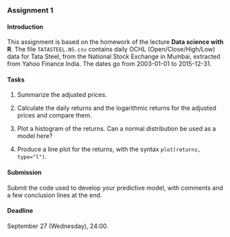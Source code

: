 ### Assignment 1

#### Introduction

This assignment is based on the homework of the lecture **Data science with R**. The file `TATASTEEL.NS.csv` contains daily OCHL (Open/Close/High/Low) data for Tata Steel, from the National Stock Exchange in Mumbai, extracted from Yahoo Finance India. The dates go from 2003-01-01 to 2015-12-31.

#### Tasks

1. Summarize the adjusted prices.

2. Calculate the daily returns and the logarithmic returns for the adjusted prices and compare them.

3. Plot a histogram of the returns. Can a normal distribution be used as a model here?

4. Produce a line plot for the returns, with the syntax `plot(returns, type="l")`.  

#### Submission

Submit the code used to develop your predictive model, with comments and a few conclusion lines at the end.

#### Deadline

September 27 (Wednesday), 24:00.
